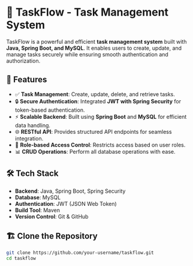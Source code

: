 # 📝 TaskFlow - Task Management System

TaskFlow is a powerful and efficient **task management system** built with **Java, Spring Boot, and MySQL**. It enables users to create, update, and manage tasks securely while ensuring smooth authentication and authorization.

## 🚀 Features

- ✅ **Task Management**: Create, update, delete, and retrieve tasks.
- 🔒 **Secure Authentication**: Integrated **JWT with Spring Security** for token-based authentication.
- ⚡ **Scalable Backend**: Built using **Spring Boot** and **MySQL** for efficient data handling.
- 🌐 **RESTful API**: Provides structured API endpoints for seamless integration.
- 📜 **Role-based Access Control**: Restricts access based on user roles.
- 📊 **CRUD Operations**: Perform all database operations with ease.

## 🛠️ Tech Stack

- **Backend**: Java, Spring Boot, Spring Security
- **Database**: MySQL
- **Authentication**: JWT (JSON Web Token)
- **Build Tool**: Maven
- **Version Control**: Git & GitHub

## 🏗️ Clone the Repository

```sh
git clone https://github.com/your-username/taskflow.git
cd taskflow
